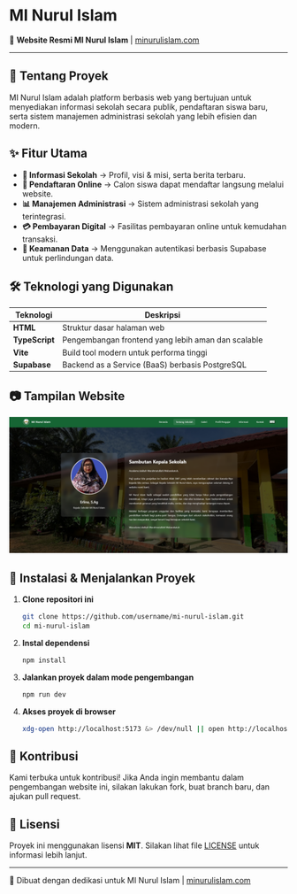 # MI Nurul Islam

🚀 **Website Resmi MI Nurul Islam** | [minurulislam.com](https://minurulislam.com)

---

## 🏫 Tentang Proyek
MI Nurul Islam adalah platform berbasis web yang bertujuan untuk menyediakan informasi sekolah secara publik, pendaftaran siswa baru, serta sistem manajemen administrasi sekolah yang lebih efisien dan modern.

## ✨ Fitur Utama
- **📌 Informasi Sekolah** → Profil, visi & misi, serta berita terbaru.
- **📝 Pendaftaran Online** → Calon siswa dapat mendaftar langsung melalui website.
- **📊 Manajemen Administrasi** → Sistem administrasi sekolah yang terintegrasi.
- **💳 Pembayaran Digital** → Fasilitas pembayaran online untuk kemudahan transaksi.
- **🔐 Keamanan Data** → Menggunakan autentikasi berbasis Supabase untuk perlindungan data.

## 🛠️ Teknologi yang Digunakan
| Teknologi     | Deskripsi |
|--------------|-----------|
| **HTML**     | Struktur dasar halaman web |
| **TypeScript** | Pengembangan frontend yang lebih aman dan scalable |
| **Vite**     | Build tool modern untuk performa tinggi |
| **Supabase** | Backend as a Service (BaaS) berbasis PostgreSQL |

## 📷 Tampilan Website
![MI Nurul Islam](https://raw.githubusercontent.com/ahmadghozali-xyz/Draw.io/refs/heads/main/Portfolio/Screenshot%202025-03-07%20031917.png)

## 🚀 Instalasi & Menjalankan Proyek
1. **Clone repositori ini**
   ```bash
   git clone https://github.com/username/mi-nurul-islam.git
   cd mi-nurul-islam
   ```
2. **Instal dependensi**
   ```bash
   npm install
   ```
3. **Jalankan proyek dalam mode pengembangan**
   ```bash
   npm run dev
   ```
4. **Akses proyek di browser**
   ```bash
   xdg-open http://localhost:5173 &> /dev/null || open http://localhost:5173 || start http://localhost:5173
   ```

## 🎯 Kontribusi
Kami terbuka untuk kontribusi! Jika Anda ingin membantu dalam pengembangan website ini, silakan lakukan fork, buat branch baru, dan ajukan pull request.

## 📄 Lisensi
Proyek ini menggunakan lisensi **MIT**. Silakan lihat file [LICENSE](LICENSE) untuk informasi lebih lanjut.

---
💙 Dibuat dengan dedikasi untuk MI Nurul Islam | [minurulislam.com](https://minurulislam.com)

